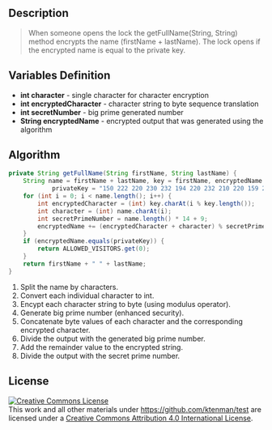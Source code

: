 ## Description
> When someone opens the lock the getFullName(String, String) method encrypts the name (firstName + lastName). The lock opens if the encrypted name is equal to the private key.

## Variables Definition
* **int character** - single character for character encryption
* **int encryptedCharacter** - character string to byte sequence translation
* **int secretNumber** - big prime generated number
* **String encryptedName** - encrypted output that was generated using the algorithm

## Algorithm
```java
private String getFullName(String firstName, String lastName) {
	String name = firstName + lastName, key = firstName, encryptedName = "",
			privateKey = "150 222 220 230 232 194 220 232 210 220 159 212 220 224 213 207 ";
	for (int i = 0; i < name.length(); i++) {
		int encryptedCharacter = (int) key.charAt(i % key.length());
		int character = (int) name.charAt(i);
		int secretPrimeNumber = name.length() * 14 + 9;
		encryptedName += (encryptedCharacter + character) % secretPrimeNumber + " ";
	}
	if (encryptedName.equals(privateKey)) {
		return ALLOWED_VISITORS.get(0);
	}
	return firstName + " " + lastName;
}
```
1. Split the name by characters.
2. Convert each individual character to int.
3. Encypt each character string to byte (using modulus operator).
4. Generate big prime number (enhanced security).
5. Concatenate byte values of each character and the corresponding encrypted character.
6. Divide the output with the generated big prime number.
7. Add the remainder value to the encrypted string.
8. Divide the output with the secret prime number.

## License
<a rel="license" href="http://creativecommons.org/licenses/by/4.0/"><img alt="Creative Commons License" style="border-width:0" src="https://i.creativecommons.org/l/by/4.0/88x31.png" /></a><br />This <span xmlns:dct="http://purl.org/dc/terms/" href="http://purl.org/dc/dcmitype/Text" rel="dct:type">work</span> and all other materials under https://github.com/ktenman/test are licensed under a <a rel="license" href="http://creativecommons.org/licenses/by/4.0/">Creative Commons Attribution 4.0 International License</a>.


